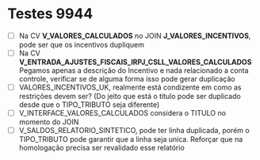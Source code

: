 # Testes 9944
- [ ] Na CV **V_VALORES_CALCULADOS** no JOIN **J_VALORES_INCENTIVOS**, pode ser que os incentivos dupliquem
- [ ] Na CV **V_ENTRADA_AJUSTES_FISCAIS_IRPJ_CSLL_VALORES_CALCULADOS** Pegamos apenas a descrição do Incentivo e nada relacionado a conta controle, verificar se de alguma forma isso pode gerar duplicação
- [ ] VALORES_INCENTIVOS_UK, realmente está condizente em como as restrições devem ser? (Do jeito que está o titulo pode ser duplicado desde que o TIPO_TRIBUTO seja diferente)
- [ ] V_INTERFACE_VALORES_CALCULADOS considera o TITULO no momento do JOIN
- [ ] V_SALDOS_RELATORIO_SINTETICO, pode ter linha duplicada, porém o TIPO_TRIBUTO pode garantir que a linha seja unica. Reforçar que na homologação precisa ser revalidado esse relatório